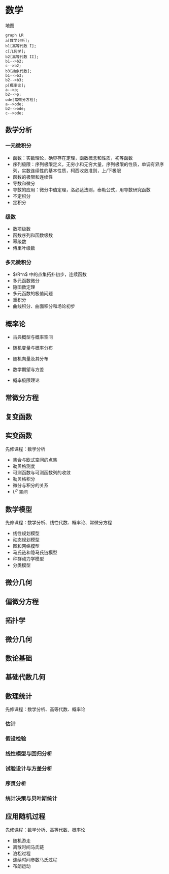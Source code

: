 # 数学

地图

```mermaid
graph LR
a[数学分析];
b1[高等代数 I];
c[几何学];
b2[高等代数 II];
b1-->b2;
c-->b2;
b3[抽象代数];
b1-->b3;
b2-->b3;
p[概率论];
a-->p;
b2-->p;
ode[常微分方程];
a-->ode;
b2-->ode;
c-->ode;
```



## 数学分析

### 一元微积分

* 函数：实数理论，确界存在定理，函数概念和性质，初等函数
* 序列极限：序列极限定义，无穷小和无穷大量，序列极限的性质，单调有界序列，实数连续性的基本性质，柯西收敛准则，上/下极限
* 函数的极限和连续性
* 导数和微分
* 导数的应用：微分中值定理，洛必达法则，泰勒公式，用导数研究函数
* 不定积分
* 定积分

### 级数

* 数项级数
* 函数序列和函数级数
* 幂级数
* 傅里叶级数

### 多元微积分

* $\R^n$ 中的点集拓扑初步，连续函数
* 多元函数微分
* 隐函数定理
* 多元函数的极值问题
* 重积分
* 曲线积分、曲面积分和场论初步

## 概率论

- 古典概型与概率空间

- 随机变量与概率分布

- 随机向量及其分布

- 数学期望与方差

- 概率极限理论


## 常微分方程

## 复变函数

## 实变函数

先修课程：数学分析

* 集合与欧式空间的点集
* 勒贝格测度
* 可测函数与可测函数列的收敛
* 勒贝格积分
* 微分与积分的关系
* $L^p$ 空间

## 数学模型

先修课程：数学分析、线性代数、概率论、常微分方程

* 线性规划模型
* 动态规划模型
* 图和网络模型
* 马氏链和隐马氏链模型
* 种群动力学模型
* 分类模型

## 微分几何

## 偏微分方程

## 拓扑学

## 微分几何

## 数论基础

## 基础代数几何

## 数理统计

先修课程：数学分析、高等代数、概率论

### 估计

### 假设检验

### 线性模型与回归分析

### 试验设计与方差分析

### 序贯分析

### 统计决策与贝叶斯统计

## 应用随机过程

先修课程：数学分析、高等代数、概率论

* 随机游走
* 离散时间马氏链
* 泊松过程
* 连续时间参数马氏过程
* 布朗运动



